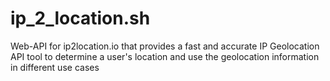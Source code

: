 # ip_2_location.sh
Web-API for ip2location.io that provides a fast and accurate IP Geolocation API tool to determine a user's location and use the geolocation information in different use cases

